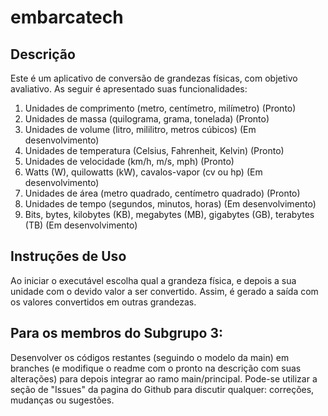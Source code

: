 ﻿# embarcatech

## Descrição

Este é um aplicativo de conversão de grandezas físicas, com objetivo avaliativo. As seguir é apresentado suas funcionalidades:

1. Unidades de comprimento (metro, centímetro, milímetro)                            (Pronto)
2. Unidades de massa (quilograma, grama, tonelada)                                   (Pronto)
3. Unidades de volume (litro, mililitro, metros cúbicos)                        (Em desenvolvimento)
4. Unidades de temperatura (Celsius, Fahrenheit, Kelvin)                             (Pronto)
5. Unidades de velocidade (km/h, m/s, mph)                                           (Pronto)
6. Watts (W), quilowatts (kW), cavalos-vapor (cv ou hp)                         (Em desenvolvimento)
7. Unidades de área (metro quadrado, centímetro quadrado)                            (Pronto)
8. Unidades de tempo (segundos, minutos, horas)                                 (Em desenvolvimento)
9. Bits, bytes, kilobytes (KB), megabytes (MB), gigabytes (GB), terabytes (TB)  (Em desenvolvimento)

## Instruções de Uso

Ao iniciar o executável escolha qual a grandeza física, e depois a sua unidade com o devido valor a ser convertido. Assim, é gerado a saída com os valores convertidos em outras grandezas.

## Para os membros do Subgrupo 3:

Desenvolver os códigos restantes (seguindo o modelo da main) em branches (e modifique o readme com o pronto na descrição com suas alterações) para depois integrar ao ramo main/principal. Pode-se utilizar a seção de "Issues" da pagina do Github para discutir qualquer: correções, mudanças ou sugestões.
